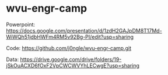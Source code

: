 # wvu-engr-camp

Powerpoint:
https://docs.google.com/presentation/d/1zdH2GAJpDM8T17Md-WiWQh51jdbHWFm4RM5v92Bg-PI/edit?usp=sharing

Code:
https://github.com/j0ngle/wvu-engr-camp.git

Data:
https://drive.google.com/drive/folders/19-jSkOuACXD6fOxF2VpCWCWVYhLECwgE?usp=sharing


